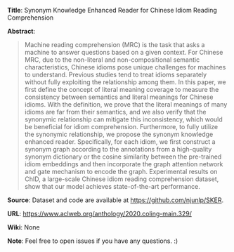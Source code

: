 **Title**: Synonym Knowledge Enhanced Reader for Chinese Idiom Reading Comprehension

**Abstract**:
> Machine reading comprehension (MRC) is the task that asks a machine to answer questions based on a given context. 
> For Chinese MRC, due to the non-literal and non-compositional semantic characteristics, Chinese idioms pose unique
> challenges for machines to understand. Previous studies tend to treat idioms separately without fully exploiting
> the relationship among them. In this paper, we first define the concept of literal meaning coverage to measure the
> consistency between semantics and literal meanings for Chinese idioms. With the definition, we prove that the literal
> meanings of many idioms are far from their semantics, and we also verify that the synonymic relationship can mitigate
> this inconsistency, which would be beneficial for idiom comprehension. Furthermore, to fully utilize the synonymic
> relationship, we propose the synonym knowledge enhanced reader. Specifically, for each idiom, we first construct
> a synonym graph according to the annotations from a high-quality synonym dictionary or the cosine similarity between
> the pre-trained idiom embeddings and then incorporate the graph attention network and gate mechanism to encode the
> graph. Experimental results on ChID, a large-scale Chinese idiom reading comprehension dataset, show that our model
> achieves state-of-the-art performance.

**Source**: Dataset and code are available at https://github.com/njunlp/SKER.

**URL**: https://www.aclweb.org/anthology/2020.coling-main.329/

**Wiki**: None

**Note**: Feel free to open issues if you have any questions. :)
